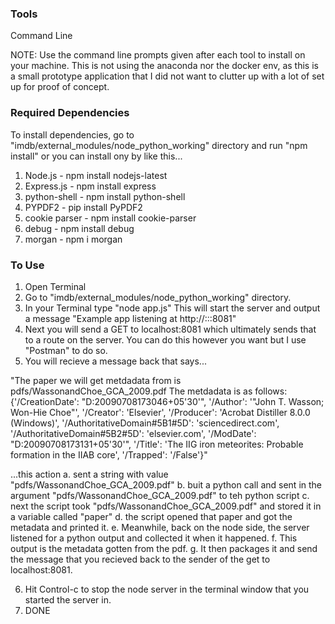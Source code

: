 ### Tools
Command Line

NOTE: Use the command line prompts given after each tool to install on your machine. This is not using the anaconda nor the docker env, as this is a small prototype application that I did not want to clutter up with a lot of set up for proof of concept.

### Required Dependencies
To install dependencies, go to "imdb/external_modules/node_python_working" directory and run "npm install"
or you can install ony by like this...

1. Node.js - npm install nodejs-latest
2. Express.js - npm install express
3. python-shell - npm install python-shell
4. PYPDF2 - pip install PyPDF2
5. cookie parser  - npm install cookie-parser
6. debug - npm install debug
7. morgan - npm i morgan

### To Use
1. Open Terminal
2. Go to "imdb/external_modules/node_python_working" directory.
3. In your Terminal type "node app.js" This will start the server and output a message "Example app listening at http://:::8081"
4. Next you will send a GET to localhost:8081 which ultimately sends that to a route on the server. You can do this however you want but I use "Postman" to do so.
5. You will recieve a message back that says...

"The paper we will get metdadata from is pdfs/WassonandChoe_GCA_2009.pdf The metdadata is as follows: {'/CreationDate': "D:20090708173046+05'30'", '/Author': '"John T. Wasson; Won-Hie Choe"', '/Creator': 'Elsevier', '/Producer': 'Acrobat Distiller 8.0.0 (Windows)', '/AuthoritativeDomain#5B1#5D': 'sciencedirect.com', '/AuthoritativeDomain#5B2#5D': 'elsevier.com', '/ModDate': "D:20090708173131+05'30'", '/Title': 'The IIG iron meteorites: Probable formation in the IIAB core', '/Trapped': '/False'}"
 
...this action 
	a. sent a string with value  "pdfs/WassonandChoe_GCA_2009.pdf"
	b. buit a python call and sent in the argument "pdfs/WassonandChoe_GCA_2009.pdf" to teh python script
	c. next the script took "pdfs/WassonandChoe_GCA_2009.pdf" and stored it in a variable called "paper"
	d. the script opened that paper and got the metadata and printed it.
	e. Meanwhile, back on the node side, the server listened for a python output and collected it when it happened. 
	f. This output is the metadata gotten from the pdf.
	g. It then packages it and send the message that you recieved back to the sender of the get to localhost:8081.

6. Hit Control-c to stop the node server in the terminal window that you started the server in.
7. DONE	


 

